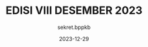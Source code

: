 ---
author: sekret.bppkb
title: "EDISI VIII DESEMBER 2023"
date: 2023-12-29
thumbnail: /e-buletin/thumbnails/EDISI VIII DESEMBER 2023.png
file: /e-buletin/pdf/EDISI VIII DESEMBER-2023.pdf
type: e-buletin
---